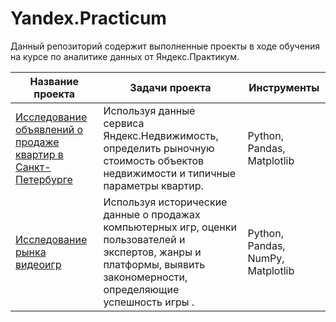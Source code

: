 # Yandex.Practicum

Данный репозиторий содержит выполненные проекты в ходе обучения на курсе по аналитике данных от Яндекс.Практикум.

| Название проекта | Задачи проекта | Инструменты |
|---|---|---|
| <a href="https://github.com/IrinaStel/Yandex-Practicum/tree/5a61c451cdd20d71dd955343b326c15d845cd83d/%D0%98%D1%81%D1%81%D0%BB%D0%B5%D0%B4%D0%BE%D0%B2%D0%B0%D0%BD%D0%B8%D0%B5%20%D0%BE%D0%B1%D1%8A%D1%8F%D0%B2%D0%BB%D0%B5%D0%BD%D0%B8%D0%B9%20%D0%BE%20%D0%BF%D1%80%D0%BE%D0%B4%D0%B0%D0%B6%D0%B5%20%D0%BA%D0%B2%D0%B0%D1%80%D1%82%D0%B8%D1%80">Исследование объявлений о продаже квартир в Санкт-Петербурге</a> | Используя данные сервиса Яндекс.Недвижимость, определить рыночную стоимость объектов недвижимости и типичные параметры квартир. | Python, Pandas, Matplotlib |
| <a href="https://github.com/IrinaStel/Yandex-Practicum/tree/5a61c451cdd20d71dd955343b326c15d845cd83d/%D0%98%D1%81%D1%81%D0%BB%D0%B5%D0%B4%D0%BE%D0%B2%D0%B0%D0%BD%D0%B8%D0%B5%20%D1%80%D1%8B%D0%BD%D0%BA%D0%B0%20%D0%B2%D0%B8%D0%B4%D0%B5%D0%BE%D0%B8%D0%B3%D1%80">Исследование рынка видеоигр</a> | Используя исторические данные о продажах компьютерных игр, оценки пользователей и экспертов, жанры и платформы, выявить закономерности, определяющие успешность игры . | Python, Pandas, NumPy, Matplotlib |

